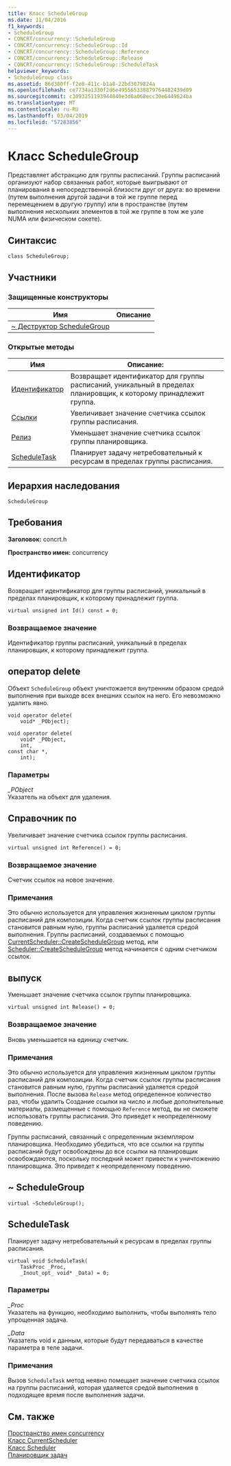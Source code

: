 ```yaml
---
title: Класс ScheduleGroup
ms.date: 11/04/2016
f1_keywords:
- ScheduleGroup
- CONCRT/concurrency::ScheduleGroup
- CONCRT/concurrency::ScheduleGroup::Id
- CONCRT/concurrency::ScheduleGroup::Reference
- CONCRT/concurrency::ScheduleGroup::Release
- CONCRT/concurrency::ScheduleGroup::ScheduleTask
helpviewer_keywords:
- ScheduleGroup class
ms.assetid: 86d380ff-f2e8-411c-b1a8-22bd3079824a
ms.openlocfilehash: ce7734a1330f2d6e495565338879764482439d09
ms.sourcegitcommit: c3093251193944840e3d0a068ecc30e6449624ba
ms.translationtype: MT
ms.contentlocale: ru-RU
ms.lasthandoff: 03/04/2019
ms.locfileid: "57283856"
---
```

# <a name="schedulegroup-class"></a>Класс ScheduleGroup

Представляет абстракцию для группы расписаний. Группы расписаний организуют набор связанных работ, которые выигрывают от планирования в непосредственной близости друг от друга: во времени (путем выполнения другой задачи в той же группе перед перемещением в другую группу) или в пространстве (путем выполнения нескольких элементов в той же группе в том же узле NUMA или физическом сокете).

## <a name="syntax"></a>Синтаксис

```
class ScheduleGroup;
```

## <a name="members"></a>Участники

### <a name="protected-constructors"></a>Защищенные конструкторы

|Имя|Описание|
|----------|-----------------|
|[~ Деструктор ScheduleGroup](#dtor)||

### <a name="public-methods"></a>Открытые методы

|Имя|Описание:|
|----------|-----------------|
|[Идентификатор](#id)|Возвращает идентификатор для группы расписаний, уникальный в пределах планировщик, к которому принадлежит группа.|
|[Ссылки](#reference)|Увеличивает значение счетчика ссылок группы расписания.|
|[Релиз](#release)|Уменьшает значение счетчика ссылок группы планировщика.|
|[ScheduleTask](#scheduletask)|Планирует задачу нетребовательный к ресурсам в пределах группы расписания.|

## <a name="inheritance-hierarchy"></a>Иерархия наследования

`ScheduleGroup`

## <a name="requirements"></a>Требования

**Заголовок:** concrt.h

**Пространство имен:** concurrency

##  <a name="id"></a> Идентификатор

Возвращает идентификатор для группы расписаний, уникальный в пределах планировщик, к которому принадлежит группа.

```
virtual unsigned int Id() const = 0;
```

### <a name="return-value"></a>Возвращаемое значение

Идентификатор группы расписаний, уникальный в пределах планировщик, к которому принадлежит группа.

##  <a name="operator_delete"></a> оператор delete

Объект `ScheduleGroup` объект уничтожается внутренним образом средой выполнения при выходе всех внешних ссылок на него. Его невозможно удалить явно.

```
void operator delete(
    void* _PObject);

void operator delete(
    void* _PObject,
    int,
const char *,
    int);
```

### <a name="parameters"></a>Параметры

*_PObject*<br/>
Указатель на объект для удаления.

##  <a name="reference"></a> Справочник по

Увеличивает значение счетчика ссылок группы расписания.

```
virtual unsigned int Reference() = 0;
```

### <a name="return-value"></a>Возвращаемое значение

Счетчик ссылок на новое значение.

### <a name="remarks"></a>Примечания

Это обычно используется для управления жизненным циклом группы расписаний для композиции. Когда счетчик ссылок группы расписания становится равным нулю, группы расписаний удаляется средой выполнения. Группы расписаний, создаваемых с помощью [CurrentScheduler::CreateScheduleGroup](currentscheduler-class.md#createschedulegroup) метод, или [Scheduler::CreateScheduleGroup](scheduler-class.md#createschedulegroup) метод начинается с одним счетчиком ссылок.

##  <a name="release"></a> выпуск

Уменьшает значение счетчика ссылок группы планировщика.

```
virtual unsigned int Release() = 0;
```

### <a name="return-value"></a>Возвращаемое значение

Вновь уменьшается на единицу счетчик.

### <a name="remarks"></a>Примечания

Это обычно используется для управления жизненным циклом группы расписаний для композиции. Когда счетчик ссылок группы расписания становится равным нулю, группы расписаний удаляется средой выполнения. После вызова `Release` метод определенное количество раз, чтобы удалить Создание ссылки на число и любые дополнительные материалы, размещенные с помощью `Reference` метод, вы не сможете использовать группы расписания. Это приведет к неопределенному поведению.

Группы расписаний, связанный с определенным экземпляром планировщика. Необходимо убедиться, что все ссылки на группы расписаний будут освобождены до все ссылки на планировщик освобождаются, поскольку последний может привести к уничтожению планировщика. Это приведет к неопределенному поведению.

##  <a name="dtor"></a> ~ ScheduleGroup

```
virtual ~ScheduleGroup();
```

##  <a name="scheduletask"></a> ScheduleTask

Планирует задачу нетребовательный к ресурсам в пределах группы расписания.

```
virtual void ScheduleTask(
    TaskProc _Proc,
    _Inout_opt_ void* _Data) = 0;
```

### <a name="parameters"></a>Параметры

*_Proc*<br/>
Указатель на функцию, необходимо выполнить, чтобы выполнять тело упрощенная задача.

*_Data*<br/>
Указатель void к данным, которые будут передаваться в качестве параметра в теле задачи.

### <a name="remarks"></a>Примечания

Вызов `ScheduleTask` метод неявно помещает значение счетчика ссылок на группы расписаний, которая удаляется средой выполнения в подходящее время после выполнения задачи.

## <a name="see-also"></a>См. также

[Пространство имен concurrency](concurrency-namespace.md)<br/>
[Класс CurrentScheduler](currentscheduler-class.md)<br/>
[Класс Scheduler](scheduler-class.md)<br/>
[Планировщик задач](../../../parallel/concrt/task-scheduler-concurrency-runtime.md)
